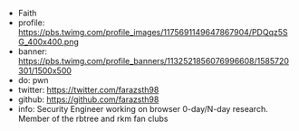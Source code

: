 - Faith
- profile: https://pbs.twimg.com/profile_images/1175691149647867904/PDQqz5SG_400x400.png
- banner: https://pbs.twimg.com/profile_banners/1132521856076996608/1585720301/1500x500
- do: pwn
- twitter: https://twitter.com/farazsth98
- github: https://github.com/farazsth98
- info: Security Engineer working on browser 0-day/N-day research. Member of the rbtree and rkm fan clubs
